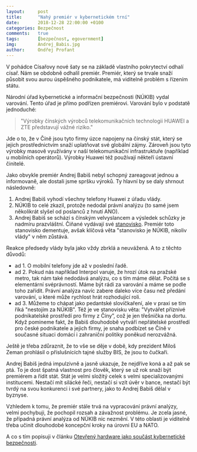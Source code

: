 ```yaml
---
layout:     post
title:      "Nahý premiér v kybernetickém trní"
date:       2018-12-28 22:00:00 +0100
categories: Bezpečnost
comments:   true
tags:       [bezpečnost, egovernment]
img:        Andrej_Babis.jpg
author:     Ondřej Profant
---
```


V pohádce Císařovy nové šaty se na základě vlastního pokrytectví odhalí císař. Nám se obdobně odhalil premiér. Premiér, který se trvale snaží působit svou aurou úspěšného podnikatele, má viditelně problém s řízením státu.

<!--more-->

Národní úřad kybernetické a informační bezpečnosti (NÚKIB) vydal varování. Tento úřad je přímo podřízen premiérovi. Varování bylo v podstatě jednoduché:

>"Výrobky čínských výrobců telekomunikačních technologii HUAWEI a ZTE představují vážné riziko." 

Jde o to, že v Číně jsou tyto firmy úzce napojeny na čínský stát, který se jejich prostřednictvím snaží uplatňovat své globální zájmy. Zároveň jsou tyto výrobky masově využívány v naší telekomunikační infrastruktuře (například u mobilních operátorů). Výrobky Huawei též používají někteří ústavní činitelé.

Jako obvykle premiér Andrej Babiš nebyl schopný zareagovat jednou a informovaně, ale dostali jsme spršku výroků. Ty hlavní by se daly shrnout následovně:

1. Andrej Babiš vyhodí všechny telefony Huawei z úřadu vlády.
2. NÚKIB to celé zkazil, protože nedodal právní analýzu (to samé jsem několikrát slyšel od poslanců z hnutí ANO).
3. Andrej Babiš se schází s čínským velvyslancem a výsledek schůzky je nadmíru prazvláštní. Čiňané vydávají své [stanovisko](https://www.facebook.com/story.php?story_fbid=2205660102812630&id=978664115512241). Premiér toto stanovisko dementuje, avšak klíčová věta "stanovisko je NÚKIB, nikoliv vlády" v něm zůstává.

Reakce předsedy vlády byla jako vždy zbrklá a neuvážená. A to z těchto důvodů:

* ad 1. O mobilní telefony jde až v poslední řadě.
* ad 2. Pokud nás například Interpol varuje, že hrozí útok na pražské metro, tak nám také nedodává analýzu, co s tím máme dělat. Počítá se s elementární svéprávností. Máme být rádi za varování a máme se podle toho zařídit. Právní analýza navíc zabere daleko více času než předání varování, u které může rychlost hrát rozhodující roli.
* ad 3. Můžeme to chápat jako pedantské slovíčkaření, ale v praxi se tím říká "nestojím za NÚKIB". Též je ve stanovisku věta: "Vytvářet příznivé podnikatelské prostředí pro firmy z Číny”, což je jen třešnička na dortu. Když pomineme fakt, že Babiš dlouhodobě vytváří nepřátelské prostředí pro české podnikatele a jejich firmy, je snaha podbízet se Číně v současné situaci domácí i zahraniční politiky poněkud nerozvážná.

Ještě je třeba zdůraznit, že to vše se děje v době, kdy prezident Miloš Zeman prohlásil o příslušnících tajné služby BIS, že jsou to čučkaři.

Andrej Babiš jedná impulzivně a jasně ukazuje, že nejdříve koná a až pak se ptá. To je dost špatná vlastnost pro člověk, který se už rok snaží být premiérem a řídit stát. Stát je velmi složitý celek s velmi specializovanými institucemi. Nestačí mít silácké řeči, nestačí si vzít úvěr v bance, nestačí být tvrdý na svou konkurenci i své partnery, jako to Andrej Babiš dělal v byznyse.

Vzhledem k tomu, že premiér stále trvá na vypracování právní analýzy, velmi pochybuji, že pochopil rozsah a závažnost problému. Je zcela jasné, že případná právní analýza od NÚKIB nic nezmění. V této oblasti je viditelně třeba učinit dlouhodobé koncepční kroky na úrovni EU a NATO.

A co s tím popisuji v článku [Otevřený hardware jako součást kybernetické bezpečnosti](https://www.profant.eu/2019/otevreny-hardware.html).